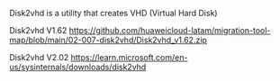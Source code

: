 Disk2vhd is a utility that creates VHD (Virtual Hard Disk)

Disk2vhd V1.62 
https://github.com/huaweicloud-latam/migration-tool-map/blob/main/02-007-disk2vhd/Disk2vhd_v1.62.zip


Disk2vhd V2.02
https://learn.microsoft.com/en-us/sysinternals/downloads/disk2vhd


